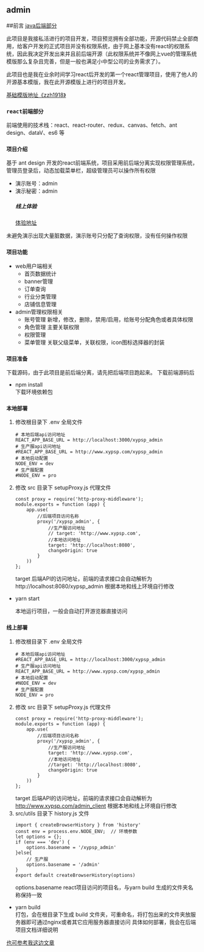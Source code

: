 ## admin
##前言
[java后端部分](https://gitee.com/Explore_Mr_Pei/admin_api_master)

此项目是我接私活进行的项目开发，项目预览拥有全部功能，开源代码禁止全部商用，给客户开发的正式项目并没有权限系统，由于网上基本没有react的权限系统，因此我决定开发出来并且前后端开源（此权限系统并不像网上vue的管理系统模版那么复杂且完善，但是一般也满足小中型公司的业务需求了）。

此项目也是我在业余时间学习react后开发的第一个react管理项目，使用了他人的开源基本模版，我在此开源模版上进行的项目开发。

[基础模版地址《zzh1918》](https://blog.csdn.net/qq_37860930/article/details/81327320)

### `react前端部分`
前端使用的技术栈：react、react-router、redux、canvas、fetch、ant design、dataV、es6 等

### `项目介绍`
基于 ant design 开发的react前端系统，项目采用前后端分离实现权限管理系统，管理员登录后，动态加载菜单栏，超级管理员可以操作所有权限
- 演示账号：admin
- 演示秘密：admin
    ##### 线上体验
    [体验地址](http://www.xypsp.com/admin/)

未避免演示出现大量脏数据，演示账号只分配了查询权限，没有任何操作权限

### `项目功能`
+ web用户端相关
    + 首页数据统计
    + banner管理
    + 订单查询
    + 行业分类管理
    + 店铺信息管理
+ admin管理权限相关
    + 账号管理 新增，修改，删除，禁用/启用，给账号分配角色或者具体权限
    + 角色管理 主要关联权限
    + 权限管理 
    + 菜单管理 关联父级菜单，关联权限，icon图标选择器的封装

### `项目准备`
下载源码，由于此项目是前后端分离，请先把后端项目跑起来。
下载前端源码后
- npm install   
下载环境依赖包
### `本地部署`
1. 修改根目录下 .env 全局文件
    ```
    # 本地后端api访问地址
    REACT_APP_BASE_URL = http://localhost:3000/xypsp_admin
    # 生产服api访问地址
    #REACT_APP_BASE_URL = http://www.xypsp.com/xypsp_admin
    # 本地启动配置
    NODE_ENV = dev
    # 生产服配置
    #NODE_ENV = pro
    ```
2. 修改 src 目录下 setupProxy.js 代理文件
    ```
    const proxy = require('http-proxy-middleware');
    module.exports = function (app) {
        app.use(
            //后端项目访问名称
            proxy('/xypsp_admin', {
                //生产服访问地址
                // target: 'http://www.xypsp.com',
                //本地访问地址
                target: 'http://localhost:8080',
                changeOrigin: true
            }
        ))
    };
    ```
    target 后端API的访问地址，前端的请求接口会自动解析为 http://localhost:8080/xypsp_admin 根据本地和线上环境自行修改
- yarn start

    本地运行项目，一般会自动打开游览器直接访问

### `线上部署`
1. 修改根目录下 .env 全局文件
    ```
    # 本地后端api访问地址
    #REACT_APP_BASE_URL = http://localhost:3000/xypsp_admin
    # 生产服api访问地址
    REACT_APP_BASE_URL = http://www.xypsp.com/xypsp_admin
    # 本地启动配置
    #NODE_ENV = dev
    # 生产服配置
    NODE_ENV = pro
2. 修改 src 目录下 setupProxy.js 代理文件
    ```
    const proxy = require('http-proxy-middleware');
    module.exports = function (app) {
        app.use(
            //后端项目访问名称
            proxy('/xypsp_admin', {
                //生产服访问地址
                target: 'http://www.xypsp.com',
                //本地访问地址
                //target: 'http://localhost:8080',
                changeOrigin: true
            }
        ))
    };
    ```
    target 后端API的访问地址，前端的请求接口会自动解析为 http://www.xypsp.com/admin_client 根据本地和线上环境自行修改
3. src/utils 目录下 history.js 文件
    ```
    import { createBrowserHistory } from 'history'
    const env = process.env.NODE_ENV;  // 环境参数
    let options = {};
    if (env === 'dev') {
        options.basename = '/xypsp_admin'
    }else{
        // 生产服
        options.basename = '/admin'
    }
    export default createBrowserHistory(options)

    ```
    options.basename react项目访问的项目名，与yarn build 生成的文件夹名称保持一致
- yarn build    
打包，会在根目录下生成 build 文件夹，可重命名，将打包出来的文件夹放服务器即可通过nginx或者其它应用服务器直接访问
具体如何部署，我会在后端项目文档详细说明

[也可参考我这边文章](https://www.jianshu.com/p/7542d76f1ba5)
